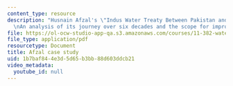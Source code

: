 ```yaml
---
content_type: resource
description: "Husnain Afzal's \"Indus Water Treaty Between Pakistan and India of 1960:\r\
  \nAn analysis of its journey over six decades and the scope for improvements\""
file: https://ol-ocw-studio-app-qa.s3.amazonaws.com/courses/11-382-water-diplomacy-spring-2021/1b7baf844e3d5d65b3bb88d603ddcb21_MIT11_382s21_Afzal.pdf
file_type: application/pdf
resourcetype: Document
title: Afzal case study
uid: 1b7baf84-4e3d-5d65-b3bb-88d603ddcb21
video_metadata:
  youtube_id: null
---
```


